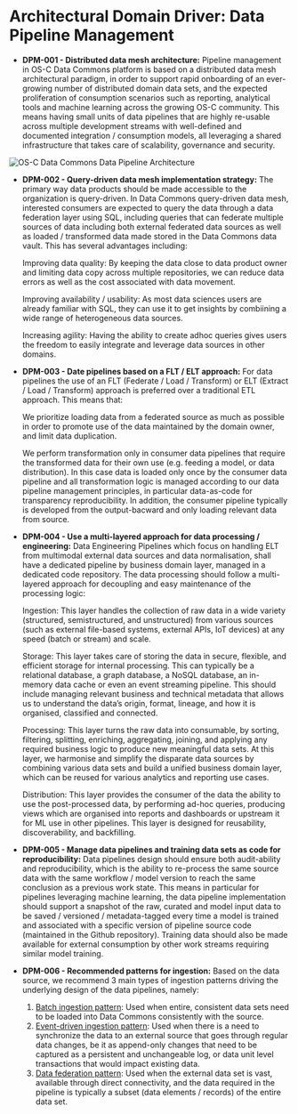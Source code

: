 # Architectural Domain Driver: Data Pipeline Management

- **DPM-001 - Distributed data mesh architecture:** Pipeline management in OS-C Data Commons platform is based on a distributed data mesh architectural paradigm, in order to support rapid onboarding of an ever-growing number of distributed domain data sets, and the expected proliferation of consumption scenarios such as reporting, analytical tools and machine learning across the growing OS-C community. This means having small units of data pipelines that are highly re-usable across multiple development streams with well-defined and documented integration / consumption models, all leveraging a shared infrastructure that takes care of scalability, governance and security.

![OS-C Data Commons Data Pipeline Architecture](https://github.com/os-climate/os_c_data_commons/blob/main/images/architecture/Data-Commons-Pipeline.png)

- **DPM-002 - Query-driven data mesh implementation strategy:** The primary way data products should be made accessible to the organization is query-driven. In Data Commons query-driven data mesh, interested consumers are expected to query the data through a data federation layer using SQL, including queries that can federate multiple sources of data including both external federated data sources as well as loaded / transformed data made stored in the Data Commons data vault. This has several advantages including:

    Improving data quality: By keeping the data close to data product owner and limiting data copy across multiple repositories, we can reduce data errors as well as the cost associated with data movement.

    Improving availability / usability: As most data sciences users are already familiar with SQL, they can use it to get insights by combiining a wide range of heterogeneous data sources.

    Increasing agility: Having the ability to create adhoc queries gives users the freedom to easily integrate and leverage data sources in other domains.

- **DPM-003 - Date pipelines based on a FLT / ELT approach:** For data pipelines the use of an FLT (Federate / Load / Transform) or ELT (Extract / Load / Transform) approach is preferred over a traditional ETL approach. This means that:

    We prioritize loading data from a federated source as much as possible in order to promote use of the data maintained by the domain owner, and limit data duplication.

    We perform transformation only in consumer data pipelines that require the transformed data for their own use (e.g. feeding a model, or data distribution). In this case data is loaded only once by the consumer data pipeline and all transformation logic is managed according to our data pipeline management principles, in particular data-as-code for transparency reproducibility. In addition, the consumer pipeline typically is developed from the output-bacward and only loading relevant data from source.

- **DPM-004 - Use a multi-layered approach for data processing / engineering:** Data Engineering Pipelines which focus on handling ELT from multimodal external data sources and data normalisation, shall have a dedicated pipeline by business domain layer, managed in a dedicated code repository. The data processing should follow a multi-layered approach for decoupling and easy maintenance of the processing logic:

    Ingestion: This layer handles the collection of raw data in a wide variety (structured, semistructured, and unstructured) from various sources (such as external file-based systems, external APIs, IoT devices) at any speed (batch or stream) and scale.

    Storage: This layer takes care of storing the data in secure, flexible, and efficient storage for internal processing. This can typically be a relational database, a graph database, a NoSQL database, an in-memory data cache or even an event streaming pipeline. This should include managing relevant business and technical metadata that allows us to understand the data’s origin, format, lineage, and how it is organised, classified and connected.

    Processing: This layer turns the raw data into consumable, by sorting, filtering, splitting, enriching, aggregating, joining, and applying any required business logic to produce new meaningful data sets. At this layer, we harmonise and simplify the disparate data sources by combining various data sets and build a unified business domain layer, which can be reused for various analytics and reporting use cases.

    Distribution: This layer provides the consumer of the data the ability to use the post-processed data, by performing ad-hoc queries, producing views which are organised into reports and dashboards or upstream it for ML use in other pipelines. This layer is designed for reusability, discoverability, and backfilling.

- **DPM-005 - Manage data pipelines and training data sets as code for reproducibility:** Data pipelines design should ensure both audit-ability and reproducibility, which is the ability to re-process the same source data with the same workflow / model version to reach the same conclusion as a previous work state. This means in particular for pipelines leveraging machine learning, the data pipeline implementation should support a snapshot of the raw, curated and model input data to be saved / versioned / metadata-tagged every time a model is trained and associated with a specific version of pipeline source code (maintained in the Github repository). Training data should also be made available for external consumption by other work streams requiring similar model training.

- **DPM-006 - Recommended patterns for ingestion:** Based on the data source, we recommend 3 main types of ingestion patterns driving the underlying design of the data pipelines, namely:

    1. [Batch ingestion pattern](add-data-pipeline-ingestion-patterns-batch.md): Used when entire, consistent data sets need to be loaded into Data Commons consistently with the source. 
    2. [Event-driven ingestion pattern](add-data-pipeline-ingestion-patterns-event.md): Used when there is a need to synchronize the data to an external source that goes through regular data changes, be it as append-only changes that need to be captured as a persistent and unchangeable log, or data unit level transactions that would impact existing data.
    3. [Data federation pattern](add-data-pipeline-ingestion-patterns-federation.md): Used when the external data set is vast, available through direct connectivity, and the data required in the pipeline is typically a subset (data elements / records) of the entire data set. 
